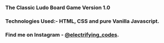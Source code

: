 ### The Classic Ludo Board Game Version 1.0 

### Technologies Used:- HTML, CSS and pure Vanilla Javascript.

### Find me on Instagram - [@electrifying_codes][Instagram].

[Instagram]: https://www.instagram.com/electrifying_codes